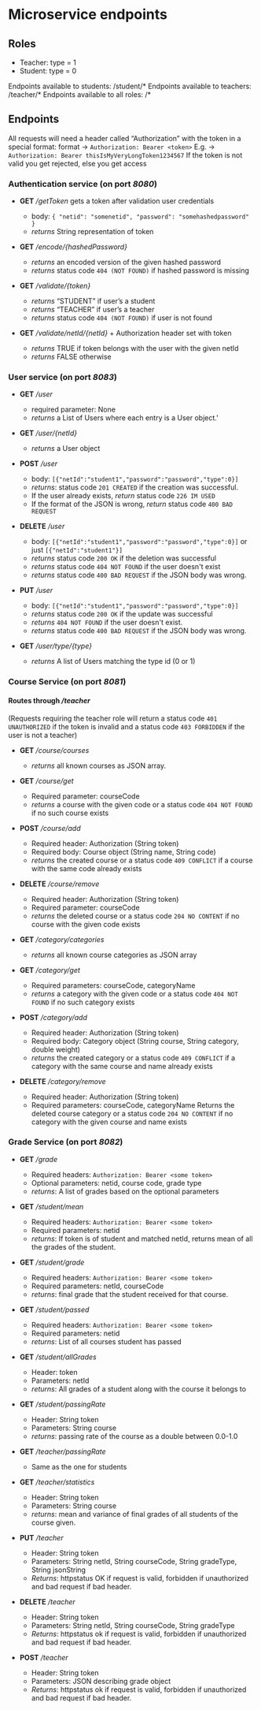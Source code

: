 # Microservice endpoints

## Roles

- Teacher: type = 1
- Student: type = 0

Endpoints available to students: /student/*
Endpoints available to teachers: /teacher/*
Endpoints available to all roles: /*

## Endpoints

All requests will need a header called “Authorization” with the token in a special format:
format → `Authorization: Bearer <token>`
E.g. → `Authorization: Bearer thisIsMyVeryLongToken1234567`
If the token is not valid you get rejected, else you get access

### Authentication service (on port *8080*)

- **GET** */getToken*
    gets a token after validation user credentials
    - body: `{
    "netid": "somenetid",
    "password": "somehashedpassword"
    }`
    - *returns* String representation of token

- **GET** */encode/{hashedPassword}*
    - *returns* an encoded version of the given hashed password
    - *returns* status code `404 (NOT FOUND)` if hashed password is missing

- **GET** */validate/{token}*
    - *returns* “STUDENT” if user’s a student
    - *returns* “TEACHER” if user’s a teacher
    - *returns* status code `404 (NOT FOUND)` if user is not found

- **GET** */validate/netId/{netId}* + Authorization header set with token
    - *returns* TRUE if token belongs with the user with the given netId
    - *returns* FALSE otherwise

### User service (on port *8083*)

- **GET** */user*
    - required parameter: None 
    - *returns* a List of Users where each entry is a User object.'

- **GET** */user/{netId}*
    - *returns* a User object

-  **POST** */user* 
    - body: `[{"netId":"student1","password":"password","type":0}]`
    - *returns*: status code `201 CREATED` if the creation was successful.
    - If the user already exists, *return* status code `226 IM USED`
    - If the format of the JSON is wrong, *return* status code `400 BAD REQUEST`

- **DELETE** */user*
    - body: `[{"netId":"student1","password":"password","type":0}]` or just `[{"netId":"student1"}]`
    - *returns* status code `200 OK` if the deletion was successful
    - *returns* status code `404 NOT FOUND` if the user doesn't exist
     - *returns* status code `400 BAD REQUEST` if the JSON body was wrong.

- **PUT** */user*
    - body: `[{"netId":"student1","password":"password","type":0}]`
    - *returns* status code `200 OK` if the update was successful
    - *returns* `404 NOT FOUND` if the user doesn't exist.
    - *returns* status code `400 BAD REQUEST` if the JSON body was wrong.

- **GET** */user/type/{type}*
    - *returns* A list of Users matching the type id (0 or 1)

### Course Service (on port *8081*)

#### Routes through */teacher*
(Requests requiring the teacher role will return a status code `401 UNAUTHORIZED` if the token is invalid and a status code `403 FORBIDDEN` if the user is not a teacher)


- **GET** */course/courses*
    - *returns* all known courses as JSON array.

- **GET** */course/get*
    - Required parameter: courseCode
    - *returns* a course with the given code or a status code `404 NOT FOUND` if no such course exists

- **POST** */course/add*
    - Required header: Authorization (String token)
    - Required body: Course object (String name, String code)
    - *returns* the created course or a status code `409 CONFLICT` if a course with the same code already exists

- **DELETE** */course/remove*
    - Required header: Authorization (String token)
    - Required parameter: courseCode
    - *returns* the deleted course or a status code `204 NO CONTENT` if no course with the given code exists

- **GET** */category/categories*
    - *returns* all known course categories as JSON array

- **GET** */category/get*
    - Required parameters: courseCode, categoryName
    - *returns* a category with the given code or a status code `404 NOT FOUND` if no such category exists

- **POST** */category/add*
    - Required header: Authorization (String token)
    - Required body: Category object (String course, String category, double weight)
    -  *returns* the created category or a status code `409 CONFLICT` if a category with the same course and name already exists

- **DELETE** */category/remove*
    - Required header: Authorization (String token)
    -  Required parameters: courseCode, categoryName
Returns the deleted course category or a status code `204 NO CONTENT` if no category with the given course and name exists

### Grade Service (on port *8082*)
    
- **GET** */grade*
    - Required headers: `Authorization: Bearer <some token>`
    - Optional parameters: netid, course code, grade type
    - *returns*:  A list of grades based on the optional parameters


- **GET** */student/mean*
    - Required headers:
        `Authorization: Bearer <some token>`
    - Required parameters: netid
    - *returns*: If token is of student and matched netId, returns mean of all the grades of the student.

- **GET** */student/grade* 
    - Required headers: 
        `Authorization: Bearer <some token>`
    - Required parameters: netId, courseCode 
    - *returns*: final grade that the student received for that course.

- **GET** */student/passed* 
    - Required headers:
        `Authorization: Bearer <some token>`
    - Required parameters: netid
    - *returns*: List of all courses student has passed

- **GET** */student/allGrades*
    -  Header: token
    -  Parameters: netId
    -  *returns*: All grades of a student along with the course it belongs to

- **GET** */student/passingRate*
    - Header: String token
    - Parameters: String course
    - *returns*: passing rate of the course as a double between 0.0-1.0

- **GET** */teacher/passingRate*
    - Same as the one for students

- **GET** */teacher/statistics*
    - Header: String token
    - Parameters: String course 
    - *returns*: mean and variance of final grades of all students of the course given.

- **PUT** */teacher*
    - Header: String token
    - Parameters: String netId, String courseCode, String gradeType, String jsonString
    - *Returns*: httpstatus OK if request is valid, forbidden if unauthorized and bad request if bad header.

- **DELETE** */teacher*
    - Header: String token
    - Parameters: String netId, String courseCode, String gradeType
    - *Returns*: httpstatus ok if request is valid, forbidden if unauthorized and bad request if bad header.

- **POST** */teacher*
    - Header: String token
    - Parameters: JSON describing grade object
    - *Returns*: httpstatus ok if request is valid, forbidden if unauthorized and bad request if bad header.
 




